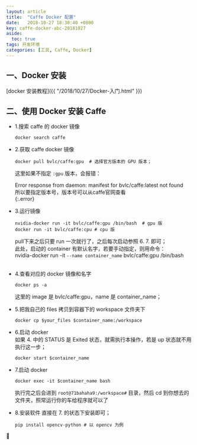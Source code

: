 ```yaml
---
layout: article
title:  "Caffe Docker 配置"
date:   2018-10-27 18:30:40 +0800
key: caffe-docker-abc-20181027
aside:
  toc: true
tags: 开发环境
categories: [工具, Caffe, Docker]
---
```

## 一、Docker 安装  
[docker 安装教程]({{ "/2018/10/27/Docker-入门.html" }})  

## 二、使用 Docker 安装 Caffe  

- 1.搜索 caffe 的 docker 镜像  
  ```shell
  docker search caffe  
  ```

- 2.获取 caffe docker 镜像  
  ```shell
  docker pull bvlc/caffe:gpu  # 选择官方版本的 GPU 版本；  
  ```  

  这里如果不指定 `:gpu` 版本，会报错：  

  Error response from daemon: manifest for bvlc/caffe:latest not found  
  所以要指定版本号，版本号可以从caffe官网查看   
  {:.error}

- 3.运行镜像   
  ```shell
  nvidia-docker run -it bvlc/caffe:gpu /bin/bash  # gpu 版  
  docker run -it bvlc/caffe:cpu # cpu 版   
  ```

  pull下来之后只要 run 一次就行了，之后每次启动参照 6. 7. 即可；  
  此处，启动的 container 有默认名字，若要手动指定，则用命令：  
  nvidia-docker run -it `--name container_name` bvlc/caffe:gpu /bin/bash  
           
- 4.查看对应的 docker 镜像和名字  
  ```shell
  docker ps -a
  ```
  这里的 image 是 bvlc/caffe:gpu，name 是 container_name；  


- 5.把我自己的 files 拷贝到容器下的 workspace 文件夹下  
  ```shell
  docker cp $your_files $container_name:/workspace
  ```

- 6.启动 docker  
  如果 4. 中的 STATUS 是 Exited 状态，就需执行本操作，若是 up 状态就不用执行这一步；  
  ```shell
  docker start $container_name
  ```


- 7.启动 docker  
  ```shell
  docker exec -it $container_name bash
  ```
  执行完之后会进到 `root@71bahaha9:/workspace#` 目录，然后 cd 到你想去的文件夹，照常运行你的车给程序就可以了  

- 8.安装软件
  直接在 7. 的状态下安装即可；     
  ```shell
  pip install opencv-python # 以 opencv 为例
  ```

:ghost:
